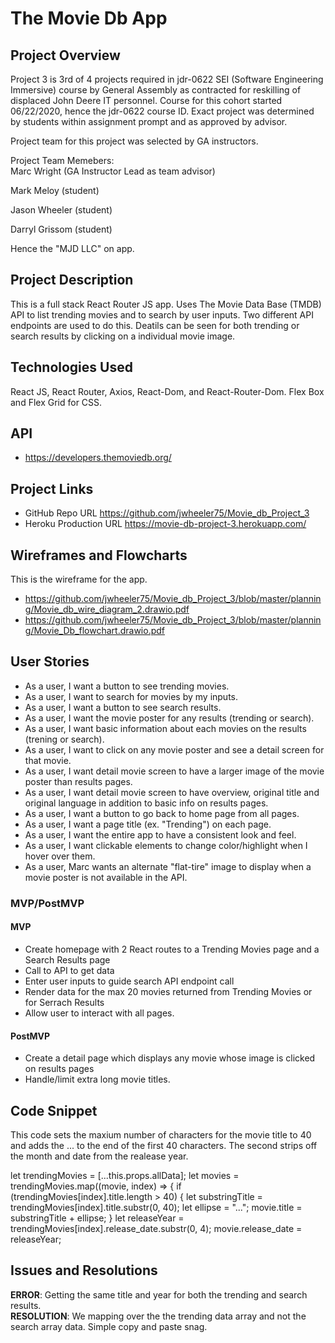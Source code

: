 # The Movie Db App

## Project Overview
Project 3 is 3rd of 4 projects required in jdr-0622 SEI (Software Engineering Immersive) course by General Assembly as contracted for reskilling of displaced John Deere IT personnel.  Course for this cohort started 06/22/2020, hence the jdr-0622 course ID.  Exact project was determined by students within assignment prompt and as approved by advisor.

Project team for this project was selected by GA instructors.

Project Team Memebers:  
  Marc Wright (GA Instructor Lead as team advisor)

  Mark Meloy (student)

  Jason Wheeler (student)

  Darryl Grissom (student)

Hence the "MJD LLC" on app.

## Project Description
This is a full stack React Router JS app.  Uses The Movie Data Base (TMDB) API to list trending movies and to search by user inputs. Two different API endpoints are used to do this.  Deatils can be seen for both trending or search results by clicking on a individual movie image.

## Technologies Used
React JS, React Router, Axios, React-Dom, and React-Router-Dom. Flex Box and Flex Grid for CSS.

## API
- https://developers.themoviedb.org/


## Project Links

- GitHub Repo URL https://github.com/jwheeler75/Movie_db_Project_3
- Heroku Production URL https://movie-db-project-3.herokuapp.com/

## Wireframes and Flowcharts

This is the wireframe for the app.

- https://github.com/jwheeler75/Movie_db_Project_3/blob/master/planning/Movie_db_wire_diagram_2.drawio.pdf
- https://github.com/jwheeler75/Movie_db_Project_3/blob/master/planning/Movie_Db_flowchart.drawio.pdf


## User Stories
- As a user, I want a button to see trending movies.
- As a user, I want to search for movies by my inputs.
- As a user, I want a button to see search results.
- As a user, I want the movie poster for any results (trending or search).
- As a user, I want basic information about each movies on the results (trening or search).
- As a user, I want to click on any movie poster and see a detail screen for that movie.
- As a user, I want detail movie screen to have a larger image of the movie poster than results pages.
- As a user, I want detail movie screen to have overview, original title and original language in addition to basic info on results pages.
- As a user, I want a button to go back to home page from all pages.
- As a user, I want a page title (ex. "Trending") on each page.
- As a user, I want the entire app to have a consistent look and feel.
- As a user, I want clickable elements to change color/highlight when I hover over them.
- As a user, Marc wants an alternate "flat-tire" image to display when a movie poster is not available in the API.
    

### MVP/PostMVP

#### MVP
- Create homepage with 2 React routes to a Trending Movies page and a Search Results page
- Call to API to get data
- Enter user inputs to guide search API endpoint call
- Render data for the max 20 movies returned from Trending Movies or for Serrach Results
- Allow user to interact with all pages.

#### PostMVP

- Create a detail page which displays any movie whose image is clicked on results pages
- Handle/limit extra long movie titles.

## Code Snippet

This code sets the maxium number of characters for the movie title to 40 and adds the ... to the end of the first 40 characters.  The second strips off the month and date from the realease year.

let trendingMovies = [...this.props.allData];
    let movies = trendingMovies.map((movie, index) => {
      if (trendingMovies[index].title.length > 40) {
        let substringTitle = trendingMovies[index].title.substr(0, 40);
        let ellipse = "...";
        movie.title = substringTitle + ellipse;
      }
      let releaseYear = trendingMovies[index].release_date.substr(0, 4);
      movie.release_date = releaseYear;


## Issues and Resolutions

**ERROR**: Getting the same title and year for both the trending and search results.                              
**RESOLUTION**: We mapping over the the trending data array and not the search array data.  Simple copy and paste snag.
